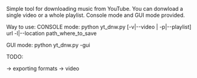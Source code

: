 Simple tool for downloading music from YouTube. You can donwload a single video or a whole playlist.
Console mode and GUI mode provided.

Way to use:
CONSOLE mode: python yt_dnw.py [-v|--video | -p|--playlist] url -l|--location path_where_to_save

GUI mode: python yt_dnw.py -gui



TODO:

-> exporting formats
-> video
